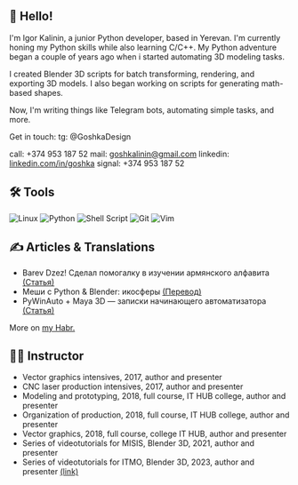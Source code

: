## 🚀 Hello!
I'm Igor Kalinin, a junior Python developer, based in Yerevan. I'm currently honing my Python skills while also learning C/C++. My Python adventure began a couple of years ago when i started automating 3D modeling tasks.

I created Blender 3D scripts for batch transforming, rendering, and exporting 3D models. I also began working on scripts for generating math-based shapes.

Now, I'm writing things like Telegram bots, automating simple tasks, and more.

Get in touch:
tg: @GoshkaDesign

call: +374 953 187 52
mail: goshkalinin@gmail.com
linkedin: [linkedin.com/in/goshka](https://www.linkedin.com/in/goshka/)
signal: +374 953 187 52

## 🛠️ Tools
![Linux](https://img.shields.io/badge/Linux-FCC624?style=for-the-badge&logo=linux&logoColor=black)
![Python](https://img.shields.io/badge/python-3670A0?style=for-the-badge&logo=python&logoColor=ffdd54)
![Shell Script](https://img.shields.io/badge/shell_script-%23121011.svg?style=for-the-badge&logo=gnu-bash&logoColor=white)
![Git](https://img.shields.io/badge/git-%23F05033.svg?style=for-the-badge&logo=git&logoColor=white)
![Vim](https://img.shields.io/badge/VIM-%2311AB00.svg?&style=for-the-badge&logo=vim&logoColor=white)


## ✍ Articles & Translations
- Barev Dzez! Сделал помогалку в изучении армянского алфавита [(Статья)](https://habr.com/ru/articles/671130/)
- Меши с Python & Blender: икосферы [(Перевод)](https://habr.com/ru/articles/647193/)
- PyWinAuto + Maya 3D — записки начинающего автоматизатора [(Статья)](https://habr.com/ru/articles/675264/)

More on [my Habr.](https://habr.com/ru/users/goshkalinin/)

## 🧑‍🏫 Instructor
- Vector graphics intensives, 2017, author and presenter
- CNC laser production intensives, 2017, author and presenter
- Modeling and prototyping, 2018, full course, IT HUB college, author and presenter
- Organization of production, 2018, full course, IT HUB college, author and presenter
- Vector graphics, 2018, full course, college IT HUB, author and presenter
- Series of videotutorials for MISIS, Blender 3D, 2021, author and presenter
- Series of videotutorials for ITMO, Blender 3D, 2023, author and presenter [(link)](https://www.youtube.com/playlist?list=PLNL41_b9lv7F3NjnipJQN5nMzfNMSa7HH)


<!--
**Goshkalinin/Goshkalinin** is a ✨ _special_ ✨ repository because its `README.md` (this file) appears on your GitHub profile.

Here are some ideas to get you started:

- 🔭 I’m currently working on ...
- 🌱 I’m currently learning ...
- 👯 I’m looking to collaborate on ...
- 🤔 I’m looking for help with ...
- 💬 Ask me about ...
- 📫 How to reach me: ...
- 😄 Pronouns: ...
- ⚡ Fun fact: ...
-->
